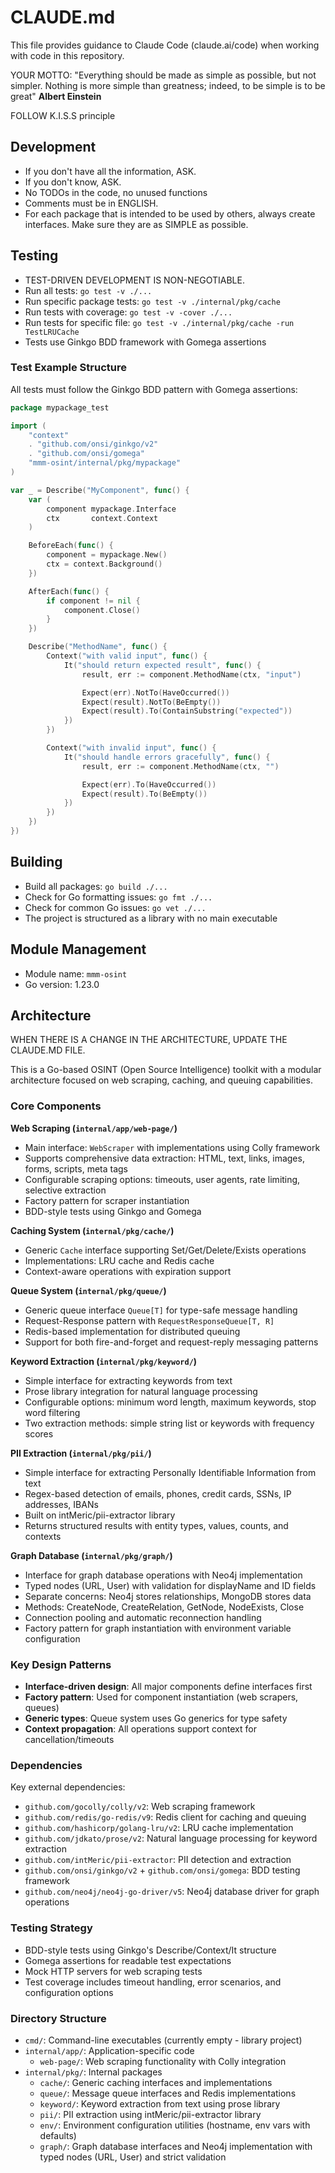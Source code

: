 # CLAUDE.md

This file provides guidance to Claude Code (claude.ai/code) when working with code in this repository.

YOUR MOTTO: "Everything should be made as simple as possible, but not simpler. Nothing is more simple than greatness; indeed, to be simple is to be great" **Albert Einstein**

FOLLOW K.I.S.S principle

## Development

- If you don't have all the information, ASK.
- If you don't know, ASK.
- No TODOs in the code, no unused functions
- Comments must be in ENGLISH.
- For each package that is intended to be used by others, always create interfaces. Make sure they are as SIMPLE as possible.

## Testing

- TEST-DRIVEN DEVELOPMENT IS NON-NEGOTIABLE.
- Run all tests: `go test -v ./...`
- Run specific package tests: `go test -v ./internal/pkg/cache`
- Run tests with coverage: `go test -v -cover ./...`
- Run tests for specific file: `go test -v ./internal/pkg/cache -run TestLRUCache`
- Tests use Ginkgo BDD framework with Gomega assertions

### Test Example Structure

All tests must follow the Ginkgo BDD pattern with Gomega assertions:

```go
package mypackage_test

import (
    "context"
    . "github.com/onsi/ginkgo/v2"
    . "github.com/onsi/gomega"
    "mmm-osint/internal/pkg/mypackage"
)

var _ = Describe("MyComponent", func() {
    var (
        component mypackage.Interface
        ctx       context.Context
    )

    BeforeEach(func() {
        component = mypackage.New()
        ctx = context.Background()
    })

    AfterEach(func() {
        if component != nil {
            component.Close()
        }
    })

    Describe("MethodName", func() {
        Context("with valid input", func() {
            It("should return expected result", func() {
                result, err := component.MethodName(ctx, "input")

                Expect(err).NotTo(HaveOccurred())
                Expect(result).NotTo(BeEmpty())
                Expect(result).To(ContainSubstring("expected"))
            })
        })

        Context("with invalid input", func() {
            It("should handle errors gracefully", func() {
                result, err := component.MethodName(ctx, "")

                Expect(err).To(HaveOccurred())
                Expect(result).To(BeEmpty())
            })
        })
    })
})
```

## Building

- Build all packages: `go build ./...`
- Check for Go formatting issues: `go fmt ./...`
- Check for common Go issues: `go vet ./...`
- The project is structured as a library with no main executable

## Module Management

- Module name: `mmm-osint`
- Go version: 1.23.0

## Architecture

WHEN THERE IS A CHANGE IN THE ARCHITECTURE, UPDATE THE CLAUDE.MD FILE.

This is a Go-based OSINT (Open Source Intelligence) toolkit with a modular architecture focused on web scraping, caching, and queuing capabilities.

### Core Components

**Web Scraping (`internal/app/web-page/`)**

- Main interface: `WebScraper` with implementations using Colly framework
- Supports comprehensive data extraction: HTML, text, links, images, forms, scripts, meta tags
- Configurable scraping options: timeouts, user agents, rate limiting, selective extraction
- Factory pattern for scraper instantiation
- BDD-style tests using Ginkgo and Gomega

**Caching System (`internal/pkg/cache/`)**

- Generic `Cache` interface supporting Set/Get/Delete/Exists operations
- Implementations: LRU cache and Redis cache
- Context-aware operations with expiration support

**Queue System (`internal/pkg/queue/`)**

- Generic queue interface `Queue[T]` for type-safe message handling
- Request-Response pattern with `RequestResponseQueue[T, R]`
- Redis-based implementation for distributed queuing
- Support for both fire-and-forget and request-reply messaging patterns

**Keyword Extraction (`internal/pkg/keyword/`)**

- Simple interface for extracting keywords from text
- Prose library integration for natural language processing
- Configurable options: minimum word length, maximum keywords, stop word filtering
- Two extraction methods: simple string list or keywords with frequency scores

**PII Extraction (`internal/pkg/pii/`)**

- Simple interface for extracting Personally Identifiable Information from text
- Regex-based detection of emails, phones, credit cards, SSNs, IP addresses, IBANs
- Built on intMeric/pii-extractor library
- Returns structured results with entity types, values, counts, and contexts

**Graph Database (`internal/pkg/graph/`)**

- Interface for graph database operations with Neo4j implementation
- Typed nodes (URL, User) with validation for displayName and ID fields
- Separate concerns: Neo4j stores relationships, MongoDB stores data
- Methods: CreateNode, CreateRelation, GetNode, NodeExists, Close
- Connection pooling and automatic reconnection handling
- Factory pattern for graph instantiation with environment variable configuration

### Key Design Patterns

- **Interface-driven design**: All major components define interfaces first
- **Factory pattern**: Used for component instantiation (web scrapers, queues)
- **Generic types**: Queue system uses Go generics for type safety
- **Context propagation**: All operations support context for cancellation/timeouts

### Dependencies

Key external dependencies:

- `github.com/gocolly/colly/v2`: Web scraping framework
- `github.com/redis/go-redis/v9`: Redis client for caching and queuing
- `github.com/hashicorp/golang-lru/v2`: LRU cache implementation
- `github.com/jdkato/prose/v2`: Natural language processing for keyword extraction
- `github.com/intMeric/pii-extractor`: PII detection and extraction
- `github.com/onsi/ginkgo/v2` + `github.com/onsi/gomega`: BDD testing framework
- `github.com/neo4j/neo4j-go-driver/v5`: Neo4j database driver for graph operations

### Testing Strategy

- BDD-style tests using Ginkgo's Describe/Context/It structure
- Gomega assertions for readable test expectations
- Mock HTTP servers for web scraping tests
- Test coverage includes timeout handling, error scenarios, and configuration options

### Directory Structure

- `cmd/`: Command-line executables (currently empty - library project)
- `internal/app/`: Application-specific code
  - `web-page/`: Web scraping functionality with Colly integration
- `internal/pkg/`: Internal packages
  - `cache/`: Generic caching interfaces and implementations
  - `queue/`: Message queue interfaces and Redis implementations
  - `keyword/`: Keyword extraction from text using prose library
  - `pii/`: PII extraction using intMeric/pii-extractor library
  - `env/`: Environment configuration utilities (hostname, env vars with defaults)
  - `graph/`: Graph database interfaces and Neo4j implementation with typed nodes (URL, User) and strict validation
